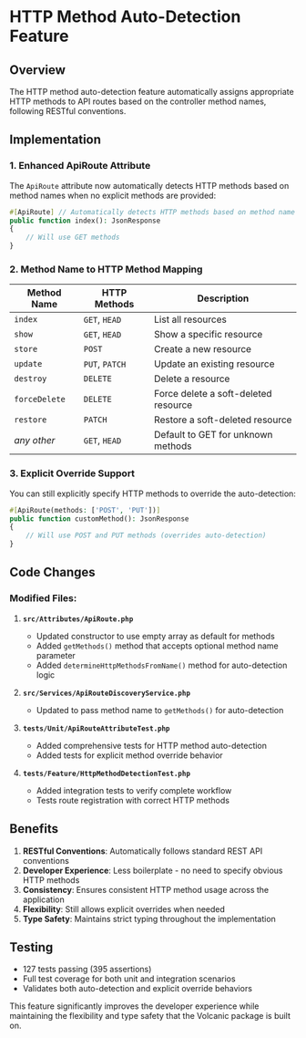# HTTP Method Auto-Detection Feature

## Overview

The HTTP method auto-detection feature automatically assigns appropriate HTTP methods to API routes based on the controller method names, following RESTful conventions.

## Implementation

### 1. Enhanced ApiRoute Attribute

The `ApiRoute` attribute now automatically detects HTTP methods based on method names when no explicit methods are provided:

```php
#[ApiRoute] // Automatically detects HTTP methods based on method name
public function index(): JsonResponse
{
    // Will use GET methods
}
```

### 2. Method Name to HTTP Method Mapping

| Method Name   | HTTP Methods   | Description                          |
| ------------- | -------------- | ------------------------------------ |
| `index`       | `GET`, `HEAD`  | List all resources                   |
| `show`        | `GET`, `HEAD`  | Show a specific resource             |
| `store`       | `POST`         | Create a new resource                |
| `update`      | `PUT`, `PATCH` | Update an existing resource          |
| `destroy`     | `DELETE`       | Delete a resource                    |
| `forceDelete` | `DELETE`       | Force delete a soft-deleted resource |
| `restore`     | `PATCH`        | Restore a soft-deleted resource      |
| _any other_   | `GET`, `HEAD`  | Default to GET for unknown methods   |

### 3. Explicit Override Support

You can still explicitly specify HTTP methods to override the auto-detection:

```php
#[ApiRoute(methods: ['POST', 'PUT'])]
public function customMethod(): JsonResponse
{
    // Will use POST and PUT methods (overrides auto-detection)
}
```

## Code Changes

### Modified Files:

1. **`src/Attributes/ApiRoute.php`**

    - Updated constructor to use empty array as default for methods
    - Added `getMethods()` method that accepts optional method name parameter
    - Added `determineHttpMethodsFromName()` method for auto-detection logic

2. **`src/Services/ApiRouteDiscoveryService.php`**

    - Updated to pass method name to `getMethods()` for auto-detection

3. **`tests/Unit/ApiRouteAttributeTest.php`**

    - Added comprehensive tests for HTTP method auto-detection
    - Added tests for explicit method override behavior

4. **`tests/Feature/HttpMethodDetectionTest.php`**
    - Added integration tests to verify complete workflow
    - Tests route registration with correct HTTP methods

## Benefits

1. **RESTful Conventions**: Automatically follows standard REST API conventions
2. **Developer Experience**: Less boilerplate - no need to specify obvious HTTP methods
3. **Consistency**: Ensures consistent HTTP method usage across the application
4. **Flexibility**: Still allows explicit overrides when needed
5. **Type Safety**: Maintains strict typing throughout the implementation

## Testing

-   127 tests passing (395 assertions)
-   Full test coverage for both unit and integration scenarios
-   Validates both auto-detection and explicit override behaviors

This feature significantly improves the developer experience while maintaining the flexibility and type safety that the Volcanic package is built on.
